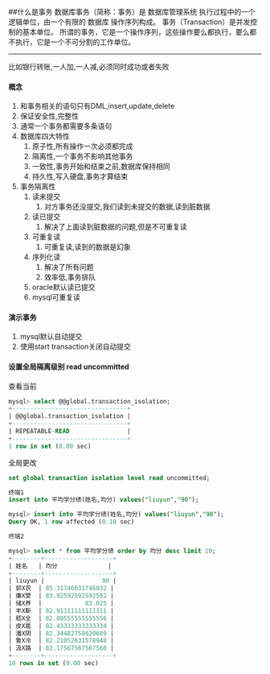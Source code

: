 ##什么是事务
数据库事务（简称：事务）是 数据库管理系统 执行过程中的一个逻辑单位，由一个有限的 数据库 操作序列构成。 事务（Transaction）是并发控制的基本单位。 所谓的事务，它是一个操作序列，这些操作要么都执行，要么都不执行，它是一个不可分割的工作单位。
***
比如银行转账,一人加,一人减,必须同时成功或者失败

#### 概念
1. 和事务相关的语句只有DML,insert,update,delete
2. 保证安全性,完整性
3. 通常一个事务都需要多条语句
4. 数据库四大特性
   1. 原子性,所有操作一次必须都完成
   2. 隔离性,一个事务不影响其他事务
   3. 一致性,事务开始和结束之前,数据库保持相同
   4. 持久性,写入硬盘,事务才算结束
5. 事务隔离性
   1. 读未提交
      1. 对方事务还没提交,我们读到未提交的数据,读到脏数据
   2. 读已提交
      1. 解决了上面读到脏数据的问题,但是不可重复读
   3. 可重复读
      1. 可重复读,读到的数据是幻象
   4. 序列化读
      1. 解决了所有问题
      2. 效率低,事务排队
   5. oracle默认读已提交
   6. mysql可重复读

#### 演示事务
1. mysql默认自动提交
2. 使用start transaction关闭自动提交

#### 设置全局隔离级别 read uncommitted
查看当前
```sql
mysql> select @@global.transaction_isolation;
+--------------------------------+
| @@global.transaction_isolation |
+--------------------------------+
| REPEATABLE-READ                |
+--------------------------------+
1 row in set (0.00 sec)
```
全局更改
```sql
set global transaction isolation level read uncommitted;
```

```sql
终端1
insert into 平均学分绩(姓名,均分) values("liuyun","90");

mysql> insert into 平均学分绩(姓名,均分) values("liuyun","90");
Query OK, 1 row affected (0.10 sec)
```
```sql
终端2

mysql> select * from 平均学分绩 order by 均分 desc limit 10;
+--------+-------------------+
| 姓名   | 均分              |
+--------+-------------------+
| liuyun |                90 |
| 郭X农  | 85.31746031746032 |
| 廉X樊  | 83.92592592592592 |
| 储X养  |            83.025 |
| 丰X靳  | 82.91111111111111 |
| 嵇X全  | 82.80555555555556 |
| 皮X扈  | 82.43333333333334 |
| 潘X阴  | 82.34482758620689 |
| 鲁X冷  | 82.21052631578948 |
| 汲X路  | 82.17567567567568 |
+--------+-------------------+
10 rows in set (0.00 sec)
```